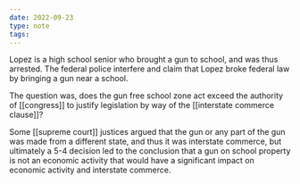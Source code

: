 ```yaml
---
date: 2022-09-23
type: note
tags:
---
```


Lopez is a high school senior who brought a gun to school, and was thus arrested.
The federal police interfere and claim that Lopez broke federal law by bringing a gun near a school.

The question was, does the gun free school zone act exceed the authority of [[congress]] to justify legislation by way of the [[interstate commerce clause]]?

Some [[supreme court]] justices argued that the gun or any part of the gun was made from a different state, and thus it was interstate commerce, but ultimately a 5-4 decision led to the conclusion that a gun on school property is not an economic activity that would have a significant impact on economic activity and interstate commerce.
